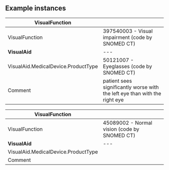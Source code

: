 ## Example instances
| VisualFunction                           |                   |
|-------------------------------------------|-------------------|
| VisualFunction                           |397540003 - Visual impairment (code by SNOMED CT)    |
| **VisualAid**                            | --- |
| VisualAid.MedicalDevice.ProductType    |50121007 - Eyeglasses (code by SNOMED CT) |
| Comment                                   |patient sees significantly worse with the left eye than with the right eye |

| VisualFunction                           |                   |
|-------------------------------------------|-------------------|
| VisualFunction                           |45089002 - Normal vision (code by SNOMED CT) |
| **VisualAid**                            | --- |
| VisualAid.MedicalDevice.ProductType    |     |
| Comment                                   |     |

